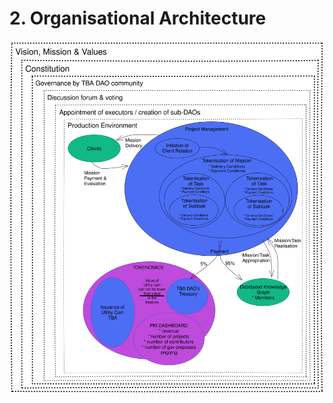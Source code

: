 # 2. Organisational Architecture

<img src="../.gitbook/assets/file.drawing.svg" alt="" class="gitbook-drawing">
